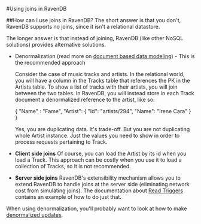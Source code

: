 #Using joins in RavenDB

##How can I use joins in RavenDB?
The short answer is that you don't, RavenDB supports no joins, since it isn't a relational datastore.

The longer answer is that instead of joining, RavenDB (like other NoSQL solutions) provides alternative solutions.

* Denormalization (read more on [document based data modeling](http://ravendb.net/docs/theory/document-structure-design?version=1.0)) - This is the recommended approach

    Consider the case of music tracks and artists. In the relational world, you will have a column in the Tracks table that references the PK in the Artists table. To show a list of tracks with their artists, you will join between the two tables.
    In RavenDB, you will instead store in each Track document a denormalized reference to the artist, like so:

    {
          "Name" : "Fame",
          "Artist": { "Id": "artists/294", "Name": "Irene Cara" }
    }


    Yes, you are duplicating data. It's trade-off. But you are not duplicating whole Artist instance. Just the values you need to show in order to process requests pertaining to Track.

* **Client side joins**
    Of course, you can load the Artist by its id when you load a Track. This approach can be costly when you use it to load a collection of Tracks, so it is not recommended.
* **Server side joins**
    RavenDB's extensibility mechanism allows you to extend RavenDB to handle joins at the server side (eliminating network cost from simulating joins). The documentation about [Read Triggers](http://ravendb.net/docs/server/extending/triggers/read?version=1.0) contains an example of how to do just that.

When using denormalization, you'll probably want to look at how to make [denormalized updates](http://ravendb.net/docs/faq/denormalized-updates?version=1.0).
